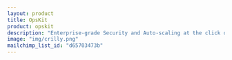```yaml
---
layout: product
title: OpsKit
product: opskit
description: "Enterprise-grade Security and Auto-scaling at the click of a button"
image: "img/crilly.png"
mailchimp_list_id: "d65703473b"
---
```

